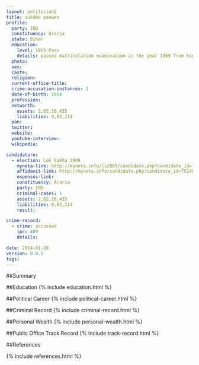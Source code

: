 ```yaml
---
layout: politician2
title: sukdeo paswan
profile: 
  party: IND
  constituency: Araria
  state: Bihar
  education: 
    level: 10th Pass
    details: passed matriculation examination in the year 1969 from high school, narpatganj
  photo: 
  sex: 
  caste: 
  religion: 
  current-office-title: 
  crime-accusation-instances: 1
  date-of-birth: 1954
  profession: 
  networth: 
    assets: 2,02,16,435
    liabilities: 9,03,214
  pan: 
  twitter: 
  website: 
  youtube-interview: 
  wikipedia: 

candidature: 
  - election: Lok Sabha 2009
    myneta-link: http://myneta.info/ls2009/candidate.php?candidate_id=7514
    affidavit-link: http://myneta.info/candidate.php?candidate_id=7514&scan=original
    expenses-link: 
    constituency: Araria 
    party: IND
    criminal-cases: 1
    assets: 2,02,16,435
    liabilities: 9,03,214
    result:  

crime-record: 
  - crime: accussed
    ipc: 409
    details:  

date: 2014-01-28
version: 0.0.5
tags: 
---
```

##Summary


##Education
{% include education.html %}


##Political Career
{% include political-career.html %}


##Criminal Record
{% include criminal-record.html %}


##Personal Wealth
{% include personal-wealth.html %}


##Public Office Track Record
{% include track-record.html %}


##References


{% include references.html %}